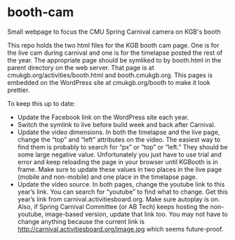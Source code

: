 # booth-cam
Small webpage to focus the CMU Spring Carnival camera on KGB's booth

This repo holds the two html files for the KGB booth cam page. One is for the
live cam during carnival and one is for the timelapse posted the rest of the
year. The appropriate page should be symliked to by booth.html in the parent
directory on the web server. That page is at cmukgb.org/activities/booth.html
and booth.cmukgb.org. This pages is embedded on the WordPress site at
cmukgb.org/booth to make it look prettier.

To keep this up to date:
* Update the Facebook link on the WordPress site each year.
* Switch the symlink to live before build week and back after Carnival.
* Update the video dimensions. In both the timelapse and the live page, change
  the “top” and “left” attributes on the video. The easiest way to find them is
  probably to search for “px” or “top” or “left.” They should be some large
  negative value. Unfortunately you just have to use trial and error and keep
  reloading the page in your browser until KGBooth is in frame. Make sure to
  update these values in two places in the live page (mobile and non-mobile)
  and one place in the timelapse page.
* Update the video source. In both pages, change the youtube link to this
  year’s link. You can search for “youtube” to find what to change. Get this
  year’s link from carnival.activitiesboard.org. Make sure autoplay is on.
  Also, if Spring Carnival Committee (or AB Tech) keeps hosting the
  non-youtube, image-based version, update that link too. You may not have to
  change anything because the current link is
  http://carnival.activitiesboard.org/image.jpg which seems future-proof.

